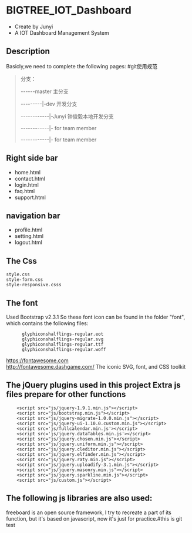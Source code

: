 BIGTREE_IOT_Dashboard
=========================
- Create by Junyi 
- A IOT Dashboard Management System

Description
----------------------------
Basicly,we need to complete the following pages:
#git使用规范

> 分支：
>
>------master 主分支
>
>---------|-dev 开发分支
>
>------------|-Junyi 钟俊毅本地开发分支
>
>------------|- for team member 
>
>------------|- for team member 


Right side bar
-------------------------------
- home.html
- contact.html
- login.html
- faq.html
- support.html

navigation bar
----------------------------------------
- profile.html
- setting.html
- logout.html





The Css
----------------------------
    style.css
    style-form.css
    style-responsive.csss
    

The font
----------------------------
Used Bootstrap v2.3.1
So these font icon can be found in the folder "font", which contains the following files:
     
    
          glyphiconshalflings-regular.eot         
          glyphiconshalflings-regular.svg
          glyphiconshalflings-regular.ttf
          glyphiconshalflings-regular.woff
     
 
https://fontawesome.com    
http://fontawesome.dashgame.com/ 
The iconic SVG, font, and CSS toolkit 



The jQuery plugins used in this project
Extra js files prepare for other functions
---------------------------

        <script src="js/jquery-1.9.1.min.js"></script>
    	<script src="js/bootstrap.min.js"></script>
    	<script src="js/jquery-migrate-1.0.0.min.js"></script>
    	<script src="js/jquery-ui-1.10.0.custom.min.js"></script>
    	<script src='js/fullcalendar.min.js'></script>
    	<script src='js/jquery.dataTables.min.js'></script>
    	<script src="js/jquery.chosen.min.js"></script>
    	<script src="js/jquery.uniform.min.js"></script>
    	<script src="js/jquery.cleditor.min.js"></script>
    	<script src="js/jquery.elfinder.min.js"></script>
    	<script src="js/jquery.raty.min.js"></script>
    	<script src="js/jquery.uploadify-3.1.min.js"></script>
    	<script src="js/jquery.masonry.min.js"></script>
    	<script src="js/jquery.sparkline.min.js"></script>
    	<script src="js/custom.js"></script>
    
The following js libraries are also used:
---------------------------  
freeboard is an open source framework, I try to recreate a part of its function,
but it's based on javascript, now it's just for practice.#this is git test
